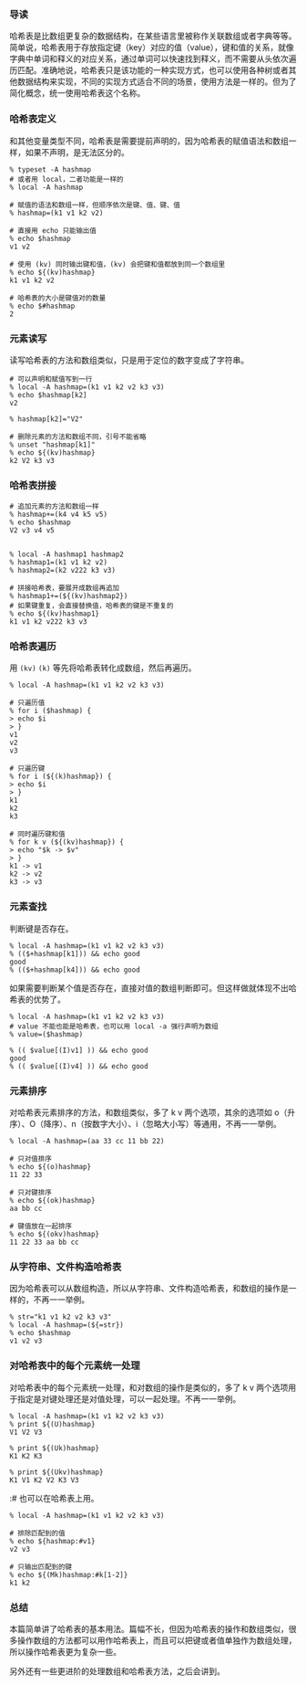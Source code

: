 ### 导读

哈希表是比数组更复杂的数据结构，在某些语言里被称作关联数组或者字典等等。简单说，哈希表用于存放指定键（key）对应的值（value），键和值的关系，就像字典中单词和释义的对应关系，通过单词可以快速找到释义，而不需要从头依次遍历匹配。准确地说，哈希表只是该功能的一种实现方式，也可以使用各种树或者其他数据结构来实现，不同的实现方式适合不同的场景，使用方法是一样的。但为了简化概念，统一使用哈希表这个名称。


### 哈希表定义

和其他变量类型不同，哈希表是需要提前声明的，因为哈希表的赋值语法和数组一样，如果不声明，是无法区分的。

```
% typeset -A hashmap
# 或者用 local，二者功能是一样的
% local -A hashmap

# 赋值的语法和数组一样，但顺序依次是键、值、键、值
% hashmap=(k1 v1 k2 v2)

# 直接用 echo 只能输出值
% echo $hashmap
v1 v2

# 使用 (kv) 同时输出键和值，(kv) 会把键和值都放到同一个数组里
% echo ${(kv)hashmap}
k1 v1 k2 v2
 
# 哈希表的大小是键值对的数量
% echo $#hashmap
2
```

### 元素读写

读写哈希表的方法和数组类似，只是用于定位的数字变成了字符串。

```
# 可以声明和赋值写到一行
% local -A hashmap=(k1 v1 k2 v2 k3 v3)
% echo $hashmap[k2]
v2

% hashmap[k2]="V2"

# 删除元素的方法和数组不同，引号不能省略
% unset "hashmap[k1]"
% echo ${(kv)hashmap}
k2 V2 k3 v3
```

### 哈希表拼接

```
# 追加元素的方法和数组一样
% hashmap+=(k4 v4 k5 v5)
% echo $hashmap
V2 v3 v4 v5


% local -A hashmap1 hashmap2
% hashmap1=(k1 v1 k2 v2)
% hashmap2=(k2 v222 k3 v3)

# 拼接哈希表，要展开成数组再追加
% hashmap1+=(${(kv)hashmap2})
# 如果键重复，会直接替换值，哈希表的键是不重复的
% echo ${(kv)hashmap1}
k1 v1 k2 v222 k3 v3
```

### 哈希表遍历

用 `(kv)` `(k)` 等先将哈希表转化成数组，然后再遍历。

```
% local -A hashmap=(k1 v1 k2 v2 k3 v3)

# 只遍历值
% for i ($hashmap) {
> echo $i
> }
v1
v2
v3

# 只遍历键
% for i (${(k)hashmap}) {
> echo $i
> }
k1
k2
k3

# 同时遍历键和值
% for k v (${(kv)hashmap}) {
> echo "$k -> $v"
> }
k1 -> v1
k2 -> v2
k3 -> v3
```

### 元素查找

判断键是否存在。

```
% local -A hashmap=(k1 v1 k2 v2 k3 v3)
% (($+hashmap[k1])) && echo good
good
% (($+hashmap[k4])) && echo good
```

如果需要判断某个值是否存在，直接对值的数组判断即可。但这样做就体现不出哈希表的优势了。

```
% local -A hashmap=(k1 v1 k2 v2 k3 v3)
# value 不能也能是哈希表，也可以用 local -a 强行声明为数组
% value=($hashmap)

% (( $value[(I)v1] )) && echo good
good
% (( $value[(I)v4] )) && echo good
```

### 元素排序

对哈希表元素排序的方法，和数组类似，多了 k v 两个选项，其余的选项如 o（升序）、O（降序）、n（按数字大小）、i（忽略大小写）等通用，不再一一举例。

```
% local -A hashmap=(aa 33 cc 11 bb 22)

# 只对值排序
% echo ${(o)hashmap}
11 22 33

# 只对键排序
% echo ${(ok)hashmap}
aa bb cc

# 键值放在一起排序
% echo ${(okv)hashmap}
11 22 33 aa bb cc
```

### 从字符串、文件构造哈希表

因为哈希表可以从数组构造，所以从字符串、文件构造哈希表，和数组的操作是一样的，不再一一举例。

```
% str="k1 v1 k2 v2 k3 v3"
% local -A hashmap=(${=str})
% echo $hashmap
v1 v2 v3
```

### 对哈希表中的每个元素统一处理

对哈希表中的每个元素统一处理，和对数组的操作是类似的，多了 k v 两个选项用于指定是对键处理还是对值处理，可以一起处理。不再一一举例。

```
% local -A hashmap=(k1 v1 k2 v2 k3 v3)
% print ${(U)hashmap}
V1 V2 V3

% print ${(Uk)hashmap}
K1 K2 K3

% print ${(Ukv)hashmap}
K1 V1 K2 V2 K3 V3
```

:# 也可以在哈希表上用。

```
% local -A hashmap=(k1 v1 k2 v2 k3 v3)

# 排除匹配到的值
% echo ${hashmap:#v1}
v2 v3

# 只输出匹配到的键
% echo ${(Mk)hashmap:#k[1-2]}
k1 k2
```

### 总结

本篇简单讲了哈希表的基本用法。篇幅不长，但因为哈希表的操作和数组类似，很多操作数组的方法都可以用作哈希表上，而且可以把键或者值单独作为数组处理，所以操作哈希表更为复杂一些。

另外还有一些更进阶的处理数组和哈希表方法，之后会讲到。
